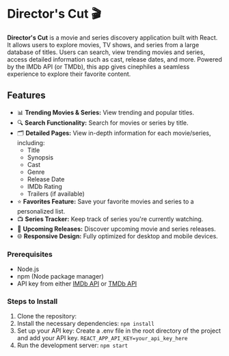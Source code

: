 # Director's Cut 🎬

**Director's Cut** is a movie and series discovery application built with React. It allows users to explore movies, TV shows, and series from a large database of titles. Users can search, view trending movies and series, access detailed information such as cast, release dates, and more. Powered by the IMDb API (or TMDb), this app gives cinephiles a seamless experience to explore their favorite content.

## Features

- 📊 **Trending Movies & Series:** View trending and popular titles.
- 🔍 **Search Functionality:** Search for movies or series by title.
- 🗂️ **Detailed Pages:** View in-depth information for each movie/series, including:
  - Title
  - Synopsis
  - Cast
  - Genre
  - Release Date
  - IMDb Rating
  - Trailers (if available)
- ⭐ **Favorites Feature:** Save your favorite movies and series to a personalized list.
- 📺 **Series Tracker:** Keep track of series you're currently watching.
- 📅 **Upcoming Releases:** Discover upcoming movie and series releases.
- 🌐 **Responsive Design:** Fully optimized for desktop and mobile devices.

### Prerequisites

- Node.js
- npm (Node package manager)
- API key from either [IMDb API](https://rapidapi.com/blog/how-to-use-imdb-api/) or [TMDb API](https://developers.themoviedb.org/3/getting-started/introduction)

### Steps to Install

1. Clone the repository:
2. Install the necessary dependencies:
```npm install```
3. Set up your API key: Create a .env file in the root directory of the project and add your API key.
```REACT_APP_API_KEY=your_api_key_here```
4. Run the development server:
```npm start```
